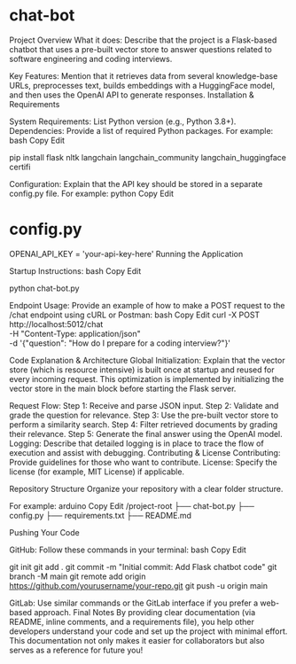 # chat-bot
Project Overview
What it does: Describe that the project is a Flask-based chatbot that uses a pre-built vector store to answer questions related to software engineering and coding interviews.

Key Features: Mention that it retrieves data from several knowledge-base URLs, preprocesses text, builds embeddings with a HuggingFace model, and then uses the OpenAI API to generate responses.
Installation & Requirements

System Requirements: List Python version (e.g., Python 3.8+).
Dependencies: Provide a list of required Python packages. For example:
bash
Copy
Edit

pip install flask nltk langchain langchain_community langchain_huggingface certifi

Configuration: Explain that the API key should be stored in a separate config.py file. 
For example:
python
Copy
Edit
# config.py
OPENAI_API_KEY = 'your-api-key-here'
Running the Application

Startup Instructions:
bash
Copy
Edit

python chat-bot.py

Endpoint Usage:
Provide an example of how to make a POST request to the /chat endpoint using cURL or Postman:
bash
Copy
Edit
curl -X POST http://localhost:5012/chat \
  -H "Content-Type: application/json" \
  -d '{"question": "How do I prepare for a coding interview?"}'

Code Explanation & Architecture
Global Initialization: Explain that the vector store (which is resource intensive) is built once at startup and reused for every incoming request. This optimization is implemented by initializing the vector store in the main block before starting the Flask server.


Request Flow:
Step 1: Receive and parse JSON input.
Step 2: Validate and grade the question for relevance.
Step 3: Use the pre-built vector store to perform a similarity search.
Step 4: Filter retrieved documents by grading their relevance.
Step 5: Generate the final answer using the OpenAI model.
Logging: Describe that detailed logging is in place to trace the flow of execution and assist with debugging.
Contributing & License
Contributing: Provide guidelines for those who want to contribute.
License: Specify the license (for example, MIT License) if applicable.

Repository Structure
Organize your repository with a clear folder structure. 

For example:
arduino
Copy
Edit
/project-root
├── chat-bot.py
├── config.py
├── requirements.txt
├── README.md

Pushing Your Code

GitHub:
Follow these commands in your terminal:
bash
Copy
Edit

git init
git add .
git commit -m "Initial commit: Add Flask chatbot code"
git branch -M main
git remote add origin https://github.com/yourusername/your-repo.git
git push -u origin main

GitLab:
Use similar commands or the GitLab interface if you prefer a web-based approach.
Final Notes
By providing clear documentation (via README, inline comments, and a requirements file), you help other developers understand your code and set up the project with minimal effort. This documentation not only makes it easier for collaborators but also serves as a reference for future you!
